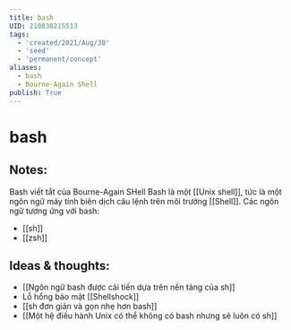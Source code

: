 ```yaml
---
title: bash
UID: 210830215513
tags:
  - 'created/2021/Aug/30'
  - 'seed'
  - 'permanent/concept'
aliases:
  - bash
  - Bourne-Again Shell
publish: True
---
```

# bash

## Notes:
Bash viết tắt của Bourne-Again SHell
Bash là một [[Unix shell]], tức là một ngôn ngữ máy tính biên dịch câu lệnh trên môi trường [[Shell]].
Các ngôn ngữ tương ứng với bash:
- [[sh]]
- [[zsh]]

## Ideas & thoughts:
- [[Ngôn ngữ bash được cải tiến dựa trên nền tảng của sh]]
- Lỗ hổng bảo mật [[Shellshock]]
- [[sh đơn giản và gọn nhẹ hơn bash]]
- [[Một hệ điều hành Unix có thể không có bash nhưng sẽ luôn có sh]]
